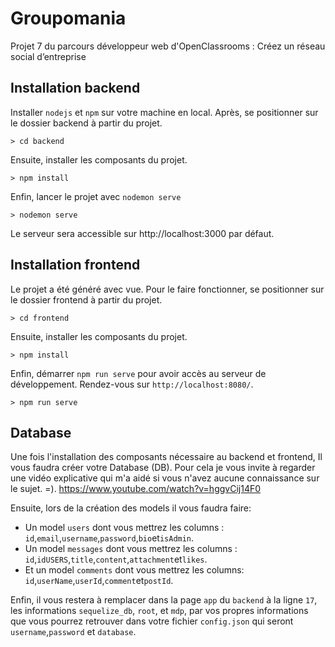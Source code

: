 # Groupomania
Projet 7 du parcours développeur web d'OpenClassrooms : Créez un réseau social d’entreprise

## Installation backend
Installer `nodejs` et `npm` sur votre machine en local. Après, se positionner sur le dossier backend à partir du projet.
```
> cd backend
```
Ensuite, installer les composants du projet.
```
> npm install
```
Enfin, lancer le projet avec `nodemon serve`
```
> nodemon serve
```
Le serveur sera accessible sur http://localhost:3000 par défaut.

## Installation frontend
Le projet a été généré avec vue.
Pour le faire fonctionner, se positionner sur le dossier frontend à partir du projet.
```
> cd frontend
```
Ensuite, installer les composants du projet.
```
> npm install
```
Enfin, démarrer `npm run serve` pour avoir accès au serveur de développement. Rendez-vous sur `http://localhost:8080/`.
```
> npm run serve
```

## Database
Une fois l'installation des composants nécessaire au backend et frontend,
Il vous faudra créer votre Database (DB). Pour cela je vous invite à regarder une vidéo explicative qui m'a aidé si vous n'avez aucune connaissance sur le sujet. =).
https://www.youtube.com/watch?v=hggvCij14F0         

Ensuite, lors de la création des models il vous faudra faire:
- Un model `users` dont vous mettrez les columns : `id`,`email`,`username`,`password`,`bio`et`isAdmin`.
- Un model `messages` dont vous mettrez les columns : `id`,`idUSERS`,`title`,`content`,`attachment`et`likes`.
- Et un model `comments` dont vous mettrez les columns: `id`,`userName`,`userId`,`comment`et`postId`.

Enfin, il vous restera à remplacer dans la page `app` du `backend` à la ligne `17`, les informations `sequelize_db`, `root`, et `mdp`,
par vos propres informations que vous pourrez retrouver dans votre fichier `config.json` qui seront `username`,`password` et `database`.
